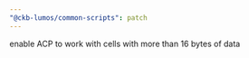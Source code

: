 ```yaml
---
"@ckb-lumos/common-scripts": patch
---
```


enable ACP to work with cells with more than 16 bytes of data
